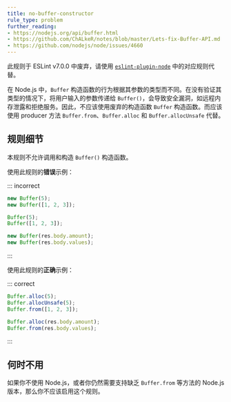 ```yaml
---
title: no-buffer-constructor
rule_type: problem
further_reading:
- https://nodejs.org/api/buffer.html
- https://github.com/ChALkeR/notes/blob/master/Lets-fix-Buffer-API.md
- https://github.com/nodejs/node/issues/4660
---
```


此规则于 ESLint v7.0.0 中废弃，请使用 [`eslint-plugin-node`](https://github.com/mysticatea/eslint-plugin-node) 中的对应规则代替。

在 Node.js 中，`Buffer` 构造函数的行为根据其参数的类型而不同。在没有验证其类型的情况下，将用户输入的参数传递给 `Buffer()`，会导致安全漏洞，如远程内存泄露和拒绝服务。因此，不应该使用废弃的构造函数 `Buffer` 构造函数。而应该使用 producer 方法 `Buffer.from`、`Buffer.alloc` 和 `Buffer.allocUnsafe` 代替。

## 规则细节

本规则不允许调用和构造 `Buffer()` 构造函数。

使用此规则的**错误**示例：

::: incorrect

```js
new Buffer(5);
new Buffer([1, 2, 3]);

Buffer(5);
Buffer([1, 2, 3]);

new Buffer(res.body.amount);
new Buffer(res.body.values);
```

:::

使用此规则的**正确**示例：

::: correct

```js
Buffer.alloc(5);
Buffer.allocUnsafe(5);
Buffer.from([1, 2, 3]);

Buffer.alloc(res.body.amount);
Buffer.from(res.body.values);
```

:::

## 何时不用

如果你不使用 Node.js，或者你仍然需要支持缺乏 `Buffer.from` 等方法的 Node.js 版本，那么你不应该启用这个规则。
